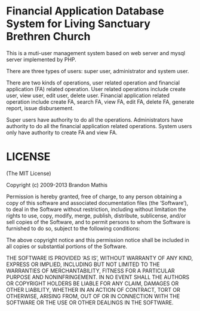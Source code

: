 Financial Application Database System for Living Sanctuary Brethren Church
====
This is a muti-user management system based on web server and mysql server implemented by PHP.

There are three types of users: super user, administrator and system user.

There are two kinds of operations, user related operation and financial application (FA) related operation.
User related operations include create user, view user, edit user, delete user.
Financial application related operation include create FA, search FA, view FA, edit FA, delete FA, generate report, issue disbursement.

Super users have authority to do all the operations.
Administrators have authority to do all the financial application related operations.
System users only have authority to create FA and view FA.

LICENSE
====
(The MIT License)

Copyright (c) 2009-2013 Brandon Mathis

Permission is hereby granted, free of charge, to any person obtaining a copy of this software and associated documentation files (the ‘Software’), to deal in the Software without restriction, including without limitation the rights to use, copy, modify, merge, publish, distribute, sublicense, and/or sell copies of the Software, and to permit persons to whom the Software is furnished to do so, subject to the following conditions:

The above copyright notice and this permission notice shall be included in all copies or substantial portions of the Software.

THE SOFTWARE IS PROVIDED ‘AS IS’, WITHOUT WARRANTY OF ANY KIND, EXPRESS OR IMPLIED, INCLUDING BUT NOT LIMITED TO THE WARRANTIES OF MERCHANTABILITY, FITNESS FOR A PARTICULAR PURPOSE AND NONINFRINGEMENT. IN NO EVENT SHALL THE AUTHORS OR COPYRIGHT HOLDERS BE LIABLE FOR ANY CLAIM, DAMAGES OR OTHER LIABILITY, WHETHER IN AN ACTION OF CONTRACT, TORT OR OTHERWISE, ARISING FROM, OUT OF OR IN CONNECTION WITH THE SOFTWARE OR THE USE OR OTHER DEALINGS IN THE SOFTWARE.
